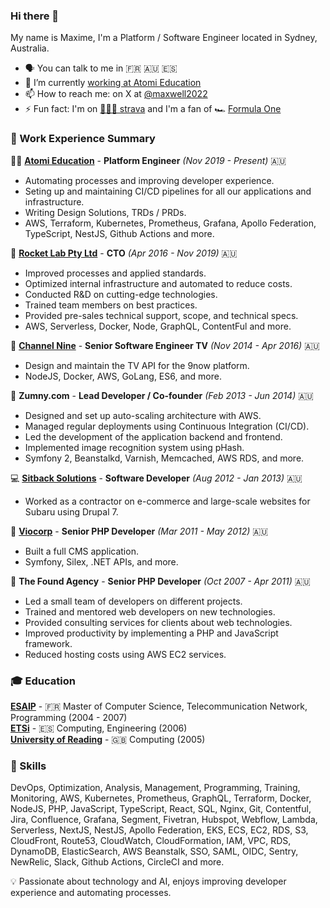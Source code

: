 ### Hi there 👋

My name is Maxime, I'm a Platform / Software Engineer located in Sydney, Australia.

- 🗣️ You can talk to me in 🇫🇷 🇦🇺 🇪🇸
- 🔭 I’m currently [working at Atomi Education](https://getatomi.com/careers)
- 📫 How to reach me: on X at [@maxwell2022](https://x.com/maxwell2022)
- ⚡ Fun fact: I'm on [🏊🏼‍♂️ strava](https://www.strava.com/athletes/4221773) and I'm a fan of 🏎️ [Formula One](https://www.formula1.com)

### 👔 Work Experience Summary

👨‍🏫 [**Atomi Education**](https://getatomi.com) - **Platform Engineer** _(Nov 2019 - Present)_ 🇦🇺

- Automating processes and improving developer experience.
- Seting up and maintaining CI/CD pipelines for all our applications and infrastructure.
- Writing Design Solutions, TRDs / PRDs.
- AWS, Terraform, Kubernetes, Prometheus, Grafana, Apollo Federation, TypeScript, NestJS, Github Actions and more.

🚀 [**Rocket Lab Pty Ltd**](https://rocketlab.com.au) - **CTO** _(Apr 2016 - Nov 2019)_ 🇦🇺

- Improved processes and applied standards.
- Optimized internal infrastructure and automated to reduce costs.
- Conducted R&D on cutting-edge technologies.
- Trained team members on best practices.
- Provided pre-sales technical support, scope, and technical specs.
- AWS, Serverless, Docker, Node, GraphQL, ContentFul and more.

📡 [**Channel Nine**](https://9now.com.au) - **Senior Software Engineer TV** _(Nov 2014 - Apr 2016)_ 🇦🇺

- Design and maintain the TV API for the 9now platform.
- NodeJS, Docker, AWS, GoLang, ES6, and more.

💼 **Zumny.com** - **Lead Developer / Co-founder** _(Feb 2013 - Jun 2014)_ 🇦🇺

- Designed and set up auto-scaling architecture with AWS.
- Managed regular deployments using Continuous Integration (CI/CD).
- Led the development of the application backend and frontend.
- Implemented image recognition system using pHash.
- Symfony 2, Beanstalkd, Varnish, Memcached, AWS RDS, and more.

💻 [**Sitback Solutions**](https://www.sitback.com.au) - **Software Developer** _(Aug 2012 - Jan 2013)_ 🇦🇺

- Worked as a contractor on e-commerce and large-scale websites for Subaru using Drupal 7.

🎥 [**Viocorp**](https://www.viostream.com) - **Senior PHP Developer** _(Mar 2011 - May 2012)_ 🇦🇺

- Built a full CMS application.
- Symfony, Silex, .NET APIs, and more.

🔎 **The Found Agency** - **Senior PHP Developer** _(Oct 2007 - Apr 2011)_ 🇦🇺

- Led a small team of developers on different projects.
- Trained and mentored web developers on new technologies.
- Provided consulting services for clients about web technologies.
- Improved productivity by implementing a PHP and JavaScript framework.
- Reduced hosting costs using AWS EC2 services.

### 🎓 Education

[**ESAIP**](https://www.esaip.org) - 🇫🇷 Master of Computer Science, Telecommunication Network, Programming (2004 - 2007)  
[**ETSi**](https://www.etsi.us.es) - 🇪🇸 Computing, Engineering (2006)  
[**University of Reading**](https://www.reading.ac.uk) - 🇬🇧 Computing (2005)

### 🔧 Skills

DevOps, Optimization, Analysis, Management, Programming, Training, Monitoring, AWS, Kubernetes, Prometheus, GraphQL, Terraform, Docker, NodeJS, PHP, JavaScript, TypeScript, React, SQL, Nginx, Git, Contentful, Jira, Confluence, Grafana, Segment, Fivetran, Hubspot, Webflow, Lambda, Serverless, NextJS, NestJS, Apollo Federation, EKS, ECS, EC2, RDS, S3, CloudFront, Route53, CloudWatch, CloudFormation, IAM, VPC, RDS, DynamoDB, ElasticSearch, AWS Beanstalk, SSO, SAML, OIDC, Sentry, NewRelic, Slack, Github Actions, CircleCI and more.

💡 Passionate about technology and AI, enjoys improving developer experience and automating processes.
